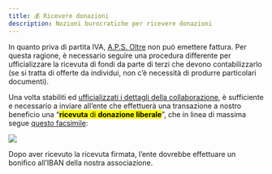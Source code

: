 ```yaml
---
title: 💰 Ricevere donazioni
description: Nozioni burocratiche per ricevere donazioni
---
```

In quanto priva di partita IVA, [A.P.S. Oltre](../associazione/) non può emettere fattura. Per questa ragione, è necessario seguire una procedura differente per ufficializzare la ricevuta di fondi da parte di terzi che devono contabilizzarlo (se si tratta di offerte da individui, non c’è necessità di produrre particolari documenti).

Una volta stabiliti ed [ufficializzati i dettagli della collaborazione](sponsor.md#workflow), è sufficiente e necessario a inviare all’ente che effettuerà una transazione a nostro beneficio una “<mark>**ricevuta** di **donazione liberale**</mark>”, che in linea di massima segue [questo facsimile](https://nuvola.scambi.org/s/oADY74ynzpWWe3n):

![](https://x.scambi.org/assets/manual/ricevuta-donazione-liberale.jpg)

Dopo aver ricevuto la ricevuta firmata, l’ente dovrebbe effettuare un bonifico all’IBAN della nostra associazione.
